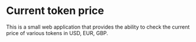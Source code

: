 # Current token price

This is a small web application that provides the ability to check the current price of various tokens in USD, EUR, GBP.
